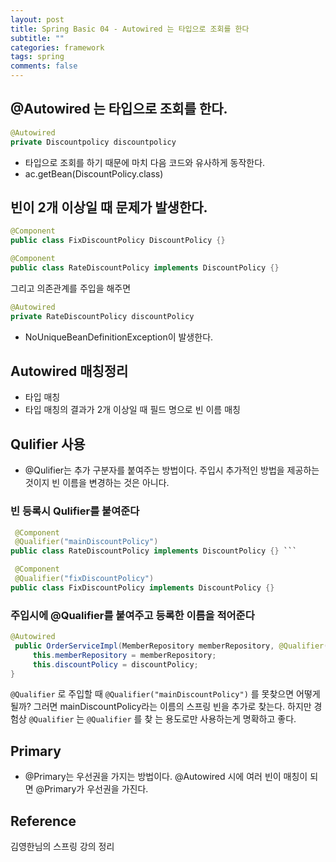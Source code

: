 ```yaml
---
layout: post
title: Spring Basic 04 - Autowired 는 타입으로 조회를 한다
subtitle: ""
categories: framework
tags: spring
comments: false
---
```


## @Autowired 는 타입으로 조회를 한다.

```java
@Autowired
private Discountpolicy discountpolicy
```

- 타입으로 조회를 하기 때문에 마치 다음 코드와 유사하게 동작한다.
- ac.getBean(DiscountPolicy.class)

## 빈이 2개 이상일 때 문제가 발생한다.

```java
@Component
public class FixDiscountPolicy DiscountPolicy {}

@Component
public class RateDiscountPolicy implements DiscountPolicy {}
```

그리고 의존관계를 주입을 해주면

```java
@Autowired
private RateDiscountPolicy discountPolicy
```

- NoUniqueBeanDefinitionException이 발생한다.

## Autowired 매칭정리

- 타입 매칭
- 타입 매칭의 결과가 2개 이상일 때 필드 명으로 빈 이름 매칭

## Qulifier 사용

- @Qulifier는 추가 구분자를 붙여주는 방법이다. 주입시 추가적인 방법을 제공하는 것이지 빈 이름을 변경하는 것은 아니다.

### 빈 등록시 Qulifier를 붙여준다

```java
 @Component
 @Qualifier("mainDiscountPolicy")
public class RateDiscountPolicy implements DiscountPolicy {} ```

 @Component
 @Qualifier("fixDiscountPolicy")
public class FixDiscountPolicy implements DiscountPolicy {}
```

### **주입시에 @Qualifier를 붙여주고 등록한 이름을 적어준다**

```java
@Autowired
 public OrderServiceImpl(MemberRepository memberRepository, @Qualifier("mainDiscountPolicy") DiscountPolicy discountPolicy) {
     this.memberRepository = memberRepository;
     this.discountPolicy = discountPolicy;
}

```

`@Qualifier` 로 주입할 때 `@Qualifier("mainDiscountPolicy")` 를 못찾으면 어떻게 될까? 그러면 mainDiscountPolicy라는 이름의 스프링 빈을 추가로 찾는다. 하지만 경험상 `@Qualifier` 는 `@Qualifier` 를 찾 는 용도로만 사용하는게 명확하고 좋다.

## Primary

- @Primary는 우선권을 가지는 방법이다. @Autowired 시에 여러 빈이 매칭이 되면 @Primary가 우선권을 가진다.


## Reference

김영한님의 스프링 강의 정리